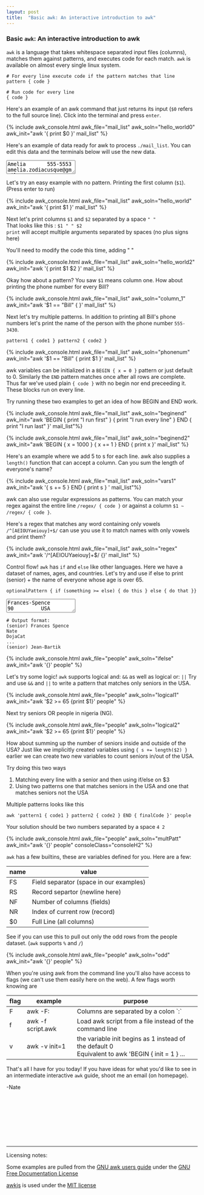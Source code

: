 ```yaml
---
layout: post
title:  "Basic awk: An interactive introduction to awk"
---
```


### Basic `awk`: An interactive introduction to awk

<script src="/assets/awk.js?2"></script>
<script src="/assets/awk_tutorial.js?6"></script>

`awk` is a language that takes whitespace separated input files (columns), matches them against patterns, and executes
code for each match.
`awk` is available on almost every single linux system.

```text
# For every line execute code if the pattern matches that line
pattern { code }
    
# Run code for every line
{ code } 
```

Here's an example of an awk command that just returns its input (`$0` refers to the full source line). Click into the terminal and press `enter`.

{% include awk_console.html awk_file="mail_list" awk_soln="hello_world0" awk_init="awk '{ print $0 }' mail_list" %}

Here's an example of data ready for awk to process `./mail_list`. You can edit this data and the terminals below will
use the new data.
<textarea class="awk_text" id="mail_list">
Amelia       555-5553    amelia.zodiacusque@gmail.com       F
Anthony      555-3412    anthony.asserturo@hotmail.com      A
Becky        555-7685    becky.algebrarum@gmail.com         A
Bill         555-1675    bill.drowning@hotmail.com          A
Broderick    555-0542    broderick.aliquotiens@yahoo.com    R
Camilla      555-2912    camilla.infusarum@skynet.be        R
Fabius       555-1234    fabius.undevicesimus@ucb.edu       F
Julie        555-6699    julie.perscrutabor@skeeve.com      F
Yoeu         555-1331    yoeu.blah@blarg.co.uk              F
Martin       555-6480    martin.codicibus@hotmail.com       A
Samuel       555-3430    samuel.lanceolis@shu.edu           A
Jean-Paul    555-2127    jeanpaul.campanorum@nyu.edu        R
Eyau         555-1133    eyau@campos.cmyk.rgb               R
Bill         555-1337    billiam.billy@cal.tech.edu         R
</textarea>

Let's try an easy example with no pattern. Printing the first column (`$1`). (Press enter to run)

{% include awk_console.html awk_file="mail_list" awk_soln="hello_world" awk_init="awk '{ print $1 }' mail_list" %}

Next let's print columns `$1` and `$2` separated by a space `" "` <br/>That looks like this : `$1 " " $2`<br/> `print` will accept multiple arguments separated by
spaces (no plus signs here)

You'll need to modify the code this time, adding " "

{% include awk_console.html awk_file="mail_list" awk_soln="hello_world2" awk_init="awk '{ print $1 $2 }' mail_list" %}

Okay how about a pattern? You saw `$1` means column one. How about printing the phone number for every Bill?

{% include awk_console.html awk_file="mail_list" awk_soln="column_1" awk_init="awk '$1 == \"Bill\" { }' mail_list" %}

Next let's try multiple patterns. In addition to printing all Bill's phone numbers let's print the name of the person with 
the phone number `555-3430`.

```pattern1 { code1 } pattern2 { code2 }```

{% include awk_console.html awk_file="mail_list" awk_soln="phonenum" awk_init="awk '$1 == \"Bill\" { print $1 }' mail_list" %}

awk variables can be initialized in a `BEGIN { x = 0 }` pattern or just default to 0.
Similarly the `END` pattern matches once after all rows are complete. Thus far we've used plain `{ code }` with no begin nor end preceeding it.
These blocks run on every line.

Try running these two examples to get an idea of how BEGIN and END work.

{% include awk_console.html awk_file="mail_list" awk_soln="beginend" awk_init="awk 'BEGIN { print \"I run first\" } { print \"I run every line\" } END { print \"I run last\" }' mail_list"%}

{% include awk_console.html awk_file="mail_list" awk_soln="beginend2" awk_init="awk 'BEGIN { x = 1000 } { x += 1 } END { print x }' mail_list" %}

Here's an example where we add 5 to s for each line. awk also supplies a `length()` function that can accept a column.
Can you sum the length of everyone's name?

{% include awk_console.html awk_file="mail_list" awk_soln="vars1" awk_init="awk '{ s += 5 } END { print s } ' mail_list"%}

awk can also use regular expressions as patterns. You can match your regex against the entire line
`/regex/ { code }` or against a column `$1 ~ /regex/ { code }`.

Here's a regex that matches any word containing only vowels `/^[AEIOUYaeiouy]+$/` can use you use it to match names with
only vowels and print them?

{% include awk_console.html awk_file="mail_list" awk_soln="regex" awk_init="awk '/^[AEIOUYaeiouy]+$/ {}' mail_list" %}

Control flow! `awk` has `if` and `else` like other languages. Here we have a dataset of names, ages, and countries.
Let's try and use if else to print (senior) + the name of everyone whose age is over 65.

`optionalPattern { if (something >= else) { do this } else { do that }}`


<textarea class="awk_text" id="people">
Frances-Spence                 90         USA
菅義偉                            72         JP
Nate                           21         USA
Moondog                        83         USA
Michael-Fastbender             42         USA
沈向洋                            54         CN
Jordan-Etude                   13         USA
Aditi-Acharya                  83         IN
차미영                            41         KR
Navya-Reddy                    55         IN
Bolade-Ibrahim                 28         NG
Jean-Bartik                    87         USA
Leslie-Lamport                 80         USA
</textarea>

```
# Output format:
(senior) Frances Spence
Nate
DojaCat
...
(senior) Jean-Bartik
```

{% include awk_console.html awk_file="people" awk_soln="ifelse" awk_init="awk '{}' people" %}

Let's try some logic! `awk` supports logical and: `&&` as well as logical or: `||`
Try and use `&&` and `||` to write a pattern that matches only seniors in the USA.

{% include awk_console.html awk_file="people" awk_soln="logical1" awk_init="awk '$2 >= 65 {print $1}' people" %}

Next try seniors OR people in nigeria (NG).

{% include awk_console.html awk_file="people" awk_soln="logical2" awk_init="awk '$2 >= 65 {print $1}' people" %}

How about summing up the number of seniors inside and outside of the USA? Just like we implicitly created variables
using `{ s += length($2) }`
earlier we can create two new variables to count seniors in/out of the USA.

Try doing this two ways

1. Matching every line with a senior and then using if/else on $3
2. Using two patterns one that matches seniors in the USA and one that matches seniors not the USA

Multiple patterns looks like this

`awk 'pattern1 { code1 } pattern2 { code2 } END { finalCode }' people`

Your solution should be two numbers separated by a space `4 2`

{% include awk_console.html awk_file="people" awk_soln="multPatt" awk_init="awk '{}' people" consoleClass="consoleH2" %}

`awk` has a few builtins, these are variables defined for you. Here are a few:

|name|value|
|----|----|
|FS|Field separator (space in our examples)|
|RS|Record separtor (newline here)|
|NF|Number of columns (fields)|
|NR|Index of current row (record)|
|$0|Full Line (all columns)|

See if you can use this to pull out only the odd rows from the people dataset. (`awk` supports `%` and `/`)

{% include awk_console.html awk_file="people" awk_soln="odd" awk_init="awk '{}' people" %}

When you're using awk from the command line you'll also have access to flags (we can't use them easily here on the web).
A few flags worth knowing are

<table>
    <thead>
        <th>flag</th>
        <th>example</th>
        <th>purpose</th>
    </thead>
    <tbody>
        <tr>
            <td>F</td>
            <td>awk -F:</td>
            <td>Columns are separated by a colon `:`</td>
        </tr>
        <tr>
            <td>f</td>
            <td>awk -f script.awk</td>
            <td>Load awk script from a file instead of the command line</td>
        </tr>
        <tr>
            <td>v</td>
            <td>awk -v init=1</td>
            <td>the variable init begins as 1 instead of the default 0 
<br>Equivalent to awk 'BEGIN { init = 1 } ...</td>
        </tr>
    </tbody>
</table>

That's all I have for you today! If you have ideas for what you'd like to see in an intermediate interactive `awk`
guide, shoot me an email (on homepage).

-Nate

<br/><br/><br/><br/><br/><br/><br/>
<hr/>

Licensing notes: 

Some examples are pulled from the [GNU awk users guide](https://www.gnu.org/software/gawk/manual/gawk.html) under the [GNU Free Documentation License](https://www.gnu.org/software/gawk/manual/gawk.html#GNU-Free-Documentation-License)

[awkjs](https://www.npmjs.com/package/awkjs) is used under the [MIT license](https://github.com/petli-full/awkjs/blob/master/LICENSE)